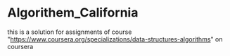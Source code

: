 # Algorithem_California
this is a solution for assignments of course "https://www.coursera.org/specializations/data-structures-algorithms"
on coursera 
